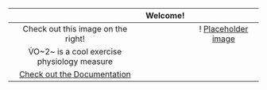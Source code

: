  | | Welcome! | |
 | :------: |:--------:| :--------: | 
 | Check out this image on the right! | | ! [Placeholder image](http://via.placeholder.com/200x150) |
 | V&#x0307;O~2~ is a cool exercise physiology measure | 
 | [Check out the Documentation](document.md) |


